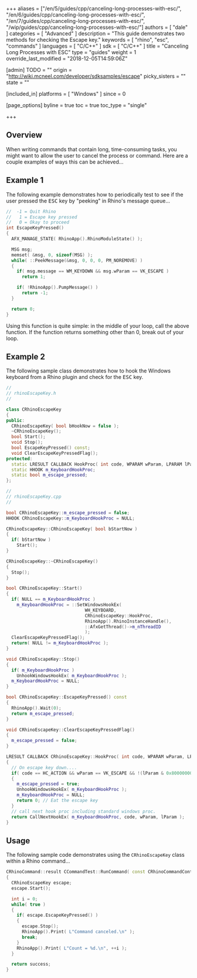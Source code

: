 +++
aliases = ["/en/5/guides/cpp/canceling-long-processes-with-esc/", "/en/6/guides/cpp/canceling-long-processes-with-esc/", "/en/7/guides/cpp/canceling-long-processes-with-esc/", "/wip/guides/cpp/canceling-long-processes-with-esc/"]
authors = [ "dale" ]
categories = [ "Advanced" ]
description = "This guide demonstrates two methods for checking the Escape key."
keywords = [ "rhino", "esc", "commands" ]
languages = [ "C/C++" ]
sdk = [ "C/C++" ]
title = "Canceling Long Processes with ESC"
type = "guides"
weight = 1
override_last_modified = "2018-12-05T14:59:06Z"

[admin]
TODO = ""
origin = "http://wiki.mcneel.com/developer/sdksamples/escape"
picky_sisters = ""
state = ""

[included_in]
platforms = [ "Windows" ]
since = 0

[page_options]
byline = true
toc = true
toc_type = "single"

+++

 
## Overview

When writing commands that contain long, time-consuming tasks, you might want to allow the user to cancel the process or command.  Here are a couple examples of ways this can be achieved...

## Example 1

The following example demonstrates how to periodically test to see if the user pressed the <kbd>ESC</kbd> key by "peeking" in Rhino's message queue...

```cpp
//  -1 = Quit Rhino
//   1 = Escape key pressed
//   0 = Okay to proceed
int EscapeKeyPressed()
{
  AFX_MANAGE_STATE( RhinoApp().RhinoModuleState() );

  MSG msg;
  memset( &msg, 0, sizeof(MSG) );
  while( ::PeekMessage(&msg, 0, 0, 0, PM_NOREMOVE) )
  {
    if( msg.message == WM_KEYDOWN && msg.wParam == VK_ESCAPE )
      return 1;

    if( !RhinoApp().PumpMessage() )
      return -1;
  }

  return 0;
}
```

Using this function is quite simple: in the middle of your loop, call the above function.  If the function returns something other than 0, break out of your loop.

## Example 2

The following sample class demonstrates how to hook the Windows keyboard from a Rhino plugin and check for the <kbd>ESC</kbd> key.

```cpp
//
// rhinoEscapeKey.h
//

class CRhinoEscapeKey
{
public:
  CRhinoEscapeKey( bool bHookNow = false );
  ~CRhinoEscapeKey();
  bool Start();
  void Stop();
  bool EscapeKeyPressed() const;
  void ClearEscapeKeyPressedFlag();
protected:
  static LRESULT CALLBACK HookProc( int code, WPARAM wParam, LPARAM lParam );
  static HHOOK m_KeyboardHookProc;
  static bool m_escape_pressed;
};

//
// rhinoEscapeKey.cpp
//

bool CRhinoEscapeKey::m_escape_pressed = false;
HHOOK CRhinoEscapeKey::m_KeyboardHookProc = NULL;

CRhinoEscapeKey::CRhinoEscapeKey( bool bStartNow )
{
  if( bStartNow )
    Start();
}

CRhinoEscapeKey::~CRhinoEscapeKey()
{
  Stop();
}

bool CRhinoEscapeKey::Start()
{
  if( NULL == m_KeyboardHookProc )
    m_KeyboardHookProc = ::SetWindowsHookEx(
                              WH_KEYBOARD,
                              CRhinoEscapeKey::HookProc,
                              RhinoApp().RhinoInstanceHandle(),
                              ::AfxGetThread()->m_nThreadID
                              );
  ClearEscapeKeyPressedFlag();
  return( NULL != m_KeyboardHookProc );
}

void CRhinoEscapeKey::Stop()
{
  if( m_KeyboardHookProc )
    UnhookWindowsHookEx( m_KeyboardHookProc );
  m_KeyboardHookProc = NULL;
}

bool CRhinoEscapeKey::EscapeKeyPressed() const
{
  RhinoApp().Wait(0);
  return m_escape_pressed;
}

void CRhinoEscapeKey::ClearEscapeKeyPressedFlag()
{
  m_escape_pressed = false;
}

LRESULT CALLBACK CRhinoEscapeKey::HookProc( int code, WPARAM wParam, LPARAM lParam )
{
  // On escape key down....
  if( code == HC_ACTION && wParam == VK_ESCAPE && !(lParam & 0x80000000) )
  {
    m_escape_pressed = true;
    UnhookWindowsHookEx( m_KeyboardHookProc );
    m_KeyboardHookProc = NULL;
    return 0; // Eat the escape key
  }
  // call next hook proc including standard windows proc.
  return CallNextHookEx( m_KeyboardHookProc, code, wParam, lParam );
}
```

## Usage

The following sample code demonstrates using the `CRhinoEscapeKey` class within a Rhino command...

```cpp
CRhinoCommand::result CCommandTest::RunCommand( const CRhinoCommandContext& context )
{
  CRhinoEscapeKey escape;
  escape.Start();

  int i = 0;
  while( true )
  {
    if( escape.EscapeKeyPressed() )
    {
      escape.Stop();
      RhinoApp().Print( L"Command canceled.\n" );
      break;
    }
    RhinoApp().Print( L"Count = %d.\n", ++i );
  }

  return success;
}
```

